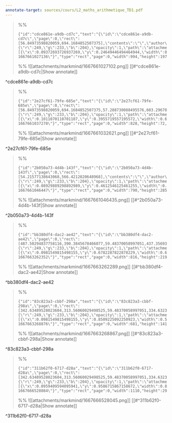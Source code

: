 ```yaml
---
annotate-target: sources/cours/L2_maths_arithmetique_TD1.pdf
---
```


>%%
>```annotate-json
>{"id":"cdce861e-a9db-cd7c","text":"{\"id\":\"cdce861e-a9db-cd7c\",\"page\":0,\"rect\":[56.84973598820059,694.1684852507375],\"contents\":\"\",\"author\":\"\",\"color\":{\"r\":249,\"g\":233,\"b\":204},\"opacity\":1,\"path\":\"attachments/markmind/1667661027102.png\",\"relateRect\":[{\"x\":0.09372693726937269,\"y\":0.24649446494464944,\"width\":0.7335793357933579,\"height\":0.14538745387453875}],\"pdfName\":\"sources/cours/L2_maths_arithmetique_TD1.pdf\",\"pageWidth\":1355,\"imageAbsolutePath\":\"app://local/Users/oscarplaisant/devoirs/cours/attachments/markmind/1667661027102.png?1667661027136\"}","type":"rect","page":0,"width":994,"height":197,"pdfName":"sources/cours/L2_maths_arithmetique_TD1.pdf"}
>```
>%%
>![[attachments/markmind/1667661027102.png]]
>[[#^cdce861e-a9db-cd7c|Show annotate]]
>
^cdce861e-a9db-cd7c

>%%
>```annotate-json
>{"id":"2e27cf61-79fe-685e","text":"{\"id\":\"2e27cf61-79fe-685e\",\"page\":0,\"rect\":[56.84973598820059,694.1684852507375,57.288730088495576,603.2967064896754],\"contents\":\"\",\"author\":\"\",\"color\":{\"r\":249,\"g\":233,\"b\":204},\"opacity\":1,\"path\":\"attachments/markmind/1667661032621.png\",\"relateRect\":[{\"x\":0.1011070110701107,\"y\":0.3955719557195572,\"width\":0.6110701107011071,\"height\":0.053136531365313655}],\"pdfName\":\"sources/cours/L2_maths_arithmetique_TD1.pdf\",\"pageWidth\":1355,\"imageAbsolutePath\":\"app://local/Users/oscarplaisant/devoirs/cours/attachments/markmind/1667661032621.png?1667661037278\"}","type":"rect","page":0,"width":828,"height":72,"pdfName":"sources/cours/L2_maths_arithmetique_TD1.pdf"}
>```
>%%
>![[attachments/markmind/1667661032621.png]]
>[[#^2e27cf61-79fe-685e|Show annotate]]
>
^2e27cf61-79fe-685e

>%%
>```annotate-json
>{"id":"2b050a73-4d4b-143f","text":"{\"id\":\"2b050a73-4d4b-143f\",\"page\":0,\"rect\":[54.21577138643068,566.4212020648968],\"contents\":\"\",\"author\":\"\",\"color\":{\"r\":249,\"g\":233,\"b\":204},\"opacity\":1,\"path\":\"attachments/markmind/1667661046435.png\",\"relateRect\":[{\"x\":0.08929889298892989,\"y\":0.4612546125461255,\"width\":0.5830258302583026,\"height\":0.21033210332103322}],\"pdfName\":\"sources/cours/L2_maths_arithmetique_TD1.pdf\",\"pageWidth\":1355,\"imageAbsolutePath\":\"app://local/Users/oscarplaisant/devoirs/cours/attachments/markmind/1667661046435.png?1667661046447\"}","type":"rect","page":0,"width":790,"height":285,"pdfName":"sources/cours/L2_maths_arithmetique_TD1.pdf"}
>```
>%%
>![[attachments/markmind/1667661046435.png]]
>[[#^2b050a73-4d4b-143f|Show annotate]]
>
^2b050a73-4d4b-143f

>%%
>```annotate-json
>{"id":"bb380df4-dac2-ae42","text":"{\"id\":\"bb380df4-dac2-ae42\",\"page\":0,\"rect\":[487.50294837758116,390.3845678466077,59.48370058997051,437.3569365781711],\"contents\":\"\",\"author\":\"\",\"color\":{\"r\":249,\"g\":233,\"b\":204},\"opacity\":1,\"path\":\"attachments/markmind/1667663262289.png\",\"relateRect\":[{\"x\":0.0981549815498155,\"y\":0.6782287822878229,\"width\":0.6022140221402214,\"height\":0.16162361623616237}],\"pdfName\":\"sources/cours/L2_maths_arithmetique_TD1.pdf\",\"pageWidth\":1355,\"imageAbsolutePath\":\"app://local/Users/oscarplaisant/devoirs/cours/attachments/markmind/1667663262289.png?1667663262352\"}","type":"rect","page":0,"width":816,"height":219,"pdfName":"sources/cours/L2_maths_arithmetique_TD1.pdf"}
>```
>%%
>![[attachments/markmind/1667663262289.png]]
>[[#^bb380df4-dac2-ae42|Show annotate]]
>
^bb380df4-dac2-ae42

>%%
>```annotate-json
>{"id":"83c823a3-cbbf-298a","text":"{\"id\":\"83c823a3-cbbf-298a\",\"page\":0,\"rect\":[342.63489528023604,313.56060029498525,59.48370058997051,334.6323171091445],\"contents\":\"\",\"author\":\"\",\"color\":{\"r\":249,\"g\":233,\"b\":204},\"opacity\":1,\"path\":\"attachments/markmind/1667663268867.png\",\"relateRect\":[{\"x\":0.0981549815498155,\"y\":0.8509225092250923,\"width\":0.5025830258302583,\"height\":0.10405904059040591}],\"pdfName\":\"sources/cours/L2_maths_arithmetique_TD1.pdf\",\"pageWidth\":1355,\"imageAbsolutePath\":\"app://local/Users/oscarplaisant/devoirs/cours/attachments/markmind/1667663268867.png?1667663268876\"}","type":"rect","page":0,"width":681,"height":141,"pdfName":"sources/cours/L2_maths_arithmetique_TD1.pdf"}
>```
>%%
>![[attachments/markmind/1667663268867.png]]
>[[#^83c823a3-cbbf-298a|Show annotate]]
>
^83c823a3-cbbf-298a

>%%
>```annotate-json
>{"id":"311b62f0-6717-d28a","text":"{\"id\":\"311b62f0-6717-d28a\",\"page\":0,\"rect\":[342.63489528023604,313.56060029498525,59.48370058997051,334.6323171091445,58.16671828908555,270.53917846607663],\"contents\":\"\",\"author\":\"\",\"color\":{\"r\":249,\"g\":233,\"b\":204},\"opacity\":1,\"path\":\"attachments/markmind/1667666528045.png\",\"relateRect\":[{\"x\":0.0959409594095941,\"y\":0.9586715867158672,\"width\":0.8191881918819188,\"height\":0.21623616236162363}],\"pdfName\":\"sources/cours/L2_maths_arithmetique_TD1.pdf\",\"pageWidth\":1355,\"imageAbsolutePath\":\"app://local/Users/oscarplaisant/devoirs/cours/attachments/markmind/1667666528045.png?1667666528084\"}","type":"rect","page":0,"width":1110,"height":293,"pdfName":"sources/cours/L2_maths_arithmetique_TD1.pdf"}
>```
>%%
>![[attachments/markmind/1667666528045.png]]
>[[#^311b62f0-6717-d28a|Show annotate]]
>
^311b62f0-6717-d28a

